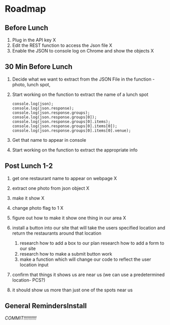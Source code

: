 # Roadmap

## Before Lunch

1. Plug in the API key X
1. Edit the REST function to access the Json file X
1. Enable the JSON to console log on Chrome and show the objects X

## 30 Min Before Lunch

1. Decide what we want to extract from the JSON File in the function - photo, lunch spot, 
1. Start working on the function to extract the name of a lunch spot

       console.log(json);
       console.log(json.response);
       console.log(json.response.groups);
       console.log(json.response.groups[0]);
       console.log(json.response.groups[0].items);
       console.log(json.response.groups[0].items[0]);
       console.log(json.response.groups[0].items[0].venue);


1. Get that name to appear in console
1. Start working on the function to extract the appropriate info


## Post Lunch 1-2

1. get one restaurant name to appear on webpage X
1. extract one photo from json object X
1. make it show X
1. change photo flag to 1 X
1. figure out how to make it show one thing in our area X
1. install a button into our site that will take the users specified location and return the restaurants around that location
	1. research how to add a box to our plan
	research how to add a form to our site
	1. research how to make a submit button work
	1. make a function which will change our code to reflect the user location input

1. confirm that things it shows us are near us (we can use a predetermined location- PCS?)
1. it should show us more than just one of the spots near us

## General RemindersInstall

_COMMIT!!!!!!!!!!_




























